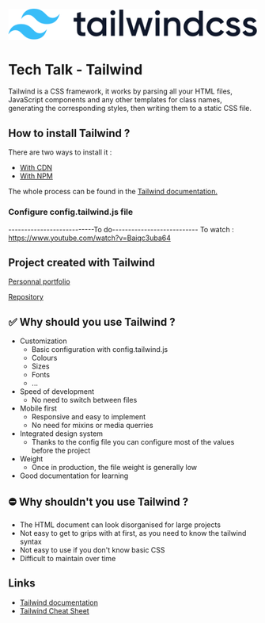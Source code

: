 ![Logo Tailwind](assets/tailwindcss-logotype.svg)

# Tech Talk - Tailwind

Tailwind is a CSS framework, it works by parsing all your HTML files, JavaScript components and any other templates for class names, generating the corresponding styles, then writing them to a static CSS file.

## How to install Tailwind ?

There are two ways to install it :

- [With CDN](/CDN)
- [With NPM](/NPM)

The whole process can be found in the  [Tailwind documentation.](https://tailwindcss.com/docs/installation/play-cdn)

### Configure config.tailwind.js file

---------------------------To do---------------------------
To watch : https://www.youtube.com/watch?v=Baiqc3uba64

## Project created with Tailwind

[Personnal portfolio](https://vvkdo98.github.io/portfolio/)

[Repository](https://github.com/VVKDO98/portfolio)

## ✅ Why should you use Tailwind ?

- Customization
    - Basic configuration with config.tailwind.js
    - Colours
    - Sizes
    - Fonts
    - ...
- Speed of development
    - No need to switch between files
- Mobile first
    - Responsive and easy to implement
    - No need for mixins or media querries
- Integrated design system
    - Thanks to the config file you can configure most of the values before the project
- Weight
    - Once in production, the file weight is generally low
- Good documentation for learning

## ⛔ Why shouldn't you use Tailwind ?

- The HTML document can look disorganised for large projects
- Not easy to get to grips with at first, as you need to know the tailwind syntax
- Not easy to use if you don't know basic CSS
- Difficult to maintain over time

## Links

- [Tailwind documentation](https://tailwindcss.com/docs/installation)
- [Tailwind Cheat Sheet](https://flowbite.com/tools/tailwind-cheat-sheet/)